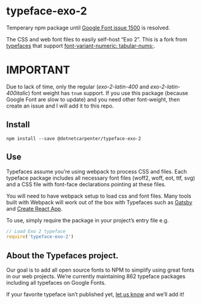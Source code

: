 
# typeface-exo-2

Temperary npm package until [Google Font issue 1500](https://github.com/google/fonts/issues/1500) is resolved.

The CSS and web font files to easily self-host “Exo 2”.
This is a fork from [typefaces](https://github.com/KyleAMathews/typefaces) that support [font-variant-numeric: tabular-nums;](https://developer.mozilla.org/en-US/docs/Web/CSS/font-variant-numeric).

# IMPORTANT #

Due to lack of time, only the regular (_exo-2-latin-400_ and _exo-2-latin-400italic_) font weight has `tnum` support.
If you use this package (because Google Font are slow to update)
and you need other font-weight, then create an issue and I will add it to this repo.

## Install

`npm install --save @dotnetcarpenter/typeface-exo-2`

## Use

Typefaces assume you’re using webpack to process CSS and files. Each typeface
package includes all necessary font files (woff2, woff, eot, ttf, svg) and
a CSS file with font-face declarations pointing at these files.

You will need to have webpack setup to load css and font files. Many tools built
with Webpack will work out of the box with Typefaces such as [Gatsby](https://github.com/gatsbyjs/gatsby)
and [Create React App](https://github.com/facebookincubator/create-react-app).

To use, simply require the package in your project’s entry file e.g.

```javascript
// Load Exo 2 typeface
require('typeface-exo-2')
```

## About the Typefaces project.

Our goal is to add all open source fonts to NPM to simplify using great fonts in
our web projects. We’re currently maintaining 862 typeface packages
including all typefaces on Google Fonts.

If your favorite typeface isn’t published yet, [let us know](https://github.com/KyleAMathews/typefaces)
and we’ll add it!
